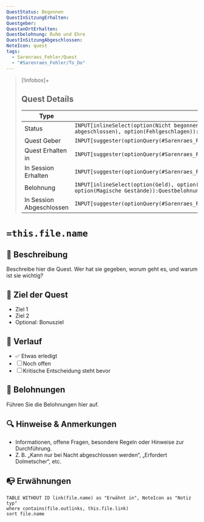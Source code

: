 ```yaml
---
QuestStatus: Begonnen
QuestInSitzungErhalten: 
Questgeber: 
QuestanOrtErhalten: 
Questbelohnung: Ruhm und Ehre
QuestInSitzungAbgeschlossen: 
NoteIcon: quest
tags:
  - Sarenraes_Fehler/Quest
  - "#Sarenraes_Fehler/To_Do"
---
```

> [!infobox]+
> ## Quest Details
> Type |  Daten |
>  --- | --- |
> Status | `INPUT[inlineSelect(option(Nicht begonnen), option(Begonnen), option(Erfolgreich abgeschlossen), option(Fehlgeschlagen)):QuestStatus]` |
> Quest Geber | `INPUT[suggester(optionQuery(#Sarenraes_Fehler/Personen/NPC)):Questgeber]` |
> Quest Erhalten in | `INPUT[suggester(optionQuery(#Sarenraes_Fehler/Ort)):QuestanOrtErhalten]` |
> In Session Erhalten | `INPUT[suggester(optionQuery(#Sarenraes_Fehler/Session_Journal)):QuestInSitzungErhalten]` |
> Belohnung | `INPUT[inlineSelect(option(Geld), option(Ruhm und Ehre), option(Luft und Liebe), option(Magische Gestände)):Questbelohnung]` |
> In Session Abgeschlossen | `INPUT[suggester(optionQuery(#Sarenraes_Fehler/Session_Journal)):QuestInSitzungAbgeschlossen]` |
# `=this.file.name`
## 📝 Beschreibung
Beschreibe hier die Quest. Wer hat sie gegeben, worum geht es, und warum ist sie wichtig?

## 🎯 Ziel der Quest
- Ziel 1
- Ziel 2
- Optional: Bonusziel

## 🧭 Verlauf
- ✅ Etwas erledigt
- ☐ Noch offen
- ☐ Kritische Entscheidung steht bevor

## 🎁 Belohnungen
Führen Sie die Belohnungen hier auf.

## 🔍 Hinweise & Anmerkungen
- Informationen, offene Fragen, besondere Regeln oder Hinweise zur Durchführung.
- Z. B. „Kann nur bei Nacht abgeschlossen werden“, „Erfordert Dolmetscher“, etc.


## 📭 Erwähnungen 
```dataview
TABLE WITHOUT ID link(file.name) as "Erwähnt in", NoteIcon as "Notiz typ"
where contains(file.outlinks, this.file.link)
sort file.name
```
